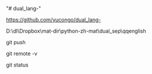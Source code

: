 "# dual_lang-" 

https://github.com/yucongo/dual_lang-

D:\dl\Dropbox\mat-dir\python-zh-mat\dual_sep\qqenglish

git push

git remote -v

git status
